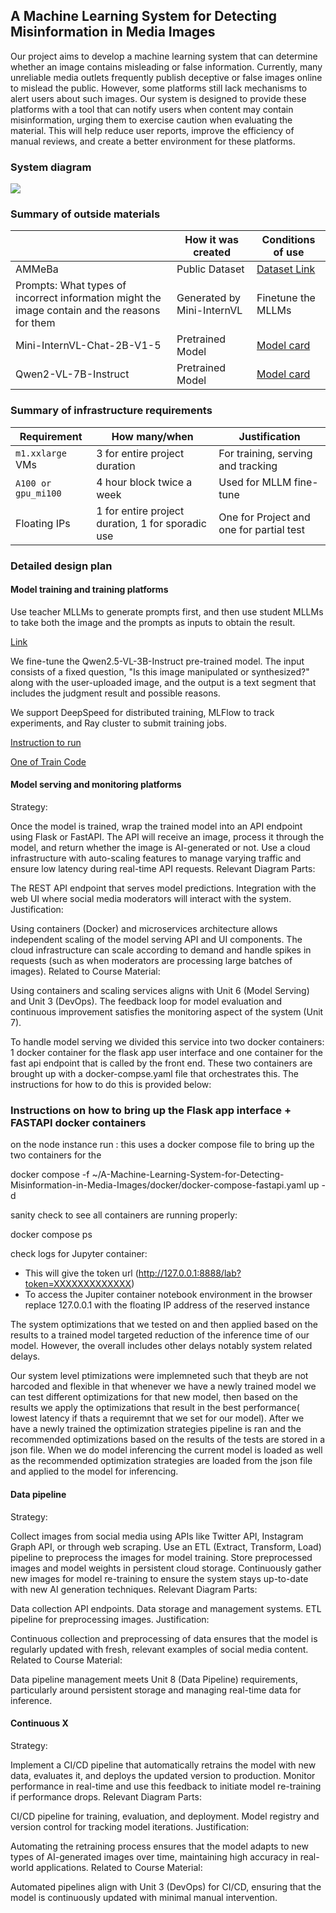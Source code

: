 
## A Machine Learning System for Detecting Misinformation in Media Images

<!-- 
Discuss: Value proposition: Your will propose a machine learning system that can be 
used in an existing business or service. (You should not propose a system in which 
a new business or service would be developed around the machine learning system.) 
Describe the value proposition for the machine learning system. What’s the (non-ML) 
status quo used in the business or service? What business metric are you going to be 
judged on? (Note that the “service” does not have to be for general users; you can 
propose a system for a science problem, for example.)
-->
Our project aims to develop a machine learning system that can determine whether an image contains misleading or false information. Currently, many unreliable media outlets frequently publish deceptive or false images online to mislead the public. However, some platforms still lack mechanisms to alert users about such images. Our system is designed to provide these platforms with a tool that can notify users when content may contain misinformation, urging them to exercise caution when evaluating the material. This will help reduce user reports, improve the efficiency of manual reviews, and create a better environment for these platforms.




### System diagram

<!-- Overall digram of system. Doesn't need polish, does need to show all the pieces. 
Must include: all the hardware, all the containers/software platforms, all the models, 
all the data. -->
![](https://github.com/Mypainismorethanyours/Detecting-AI-Generated-Images-in-Social-Media/blob/main/System%20Diagram.png)


### Summary of outside materials

<!-- In a table, a row for each dataset, foundation model. 
Name of data/model, conditions under which it was created (ideally with links/references), 
conditions under which it may be used. -->

|              | How it was created | Conditions of use         |
|--------------|--------------------|---------------------------|
| AMMeBa       | Public Dataset     | [Dataset Link](https://www.kaggle.com/datasets/googleai/in-the-wild-misinformation-media)       |
| Prompts: What types of incorrect information might the image contain and the reasons for them      | Generated by Mini-InternVL| Finetune the MLLMs        |
| Mini-InternVL-Chat-2B-V1-5       | Pretrained  Model       | [Model card](https://huggingface.co/OpenGVLab/Mini-InternVL-Chat-2B-V1-5)|
| Qwen2-VL-7B-Instruct      | Pretrained  Model       |  [Model card](https://huggingface.co/Qwen/Qwen2-VL-7B-Instruct)                         |


### Summary of infrastructure requirements

<!-- Itemize all your anticipated requirements: What (`m1.medium` VM, `gpu_mi100`), 
how much/when, justification. Include compute, floating IPs, persistent storage. 
The table below shows an example, it is not a recommendation. -->

| Requirement         | How many/when                                     | Justification                          |
|---------------------|---------------------------------------------------|----------------------------------------|
| `m1.xxlarge` VMs     | 3 for entire project duration                     |For training, serving and tracking      |
| `A100 or gpu_mi100` | 4 hour block twice a week                         |Used for MLLM fine-tune                 |
| Floating IPs        | 1 for entire project duration, 1 for sporadic use |One for Project and one for partial test|

### Detailed design plan

<!-- In each section, you should describe (1) your strategy, (2) the relevant parts of the 
diagram, (3) justification for your strategy, (4) relate back to lecture material, 
(5) include specific numbers. -->

#### Model training and training platforms

Use teacher MLLMs to generate prompts first, and then use student MLLMs to take both the image and the prompts as inputs to obtain the result.

[Link](https://github.com/Mypainismorethanyours/A-Machine-Learning-System-for-Detecting-Misinformation-in-Media-Images/tree/main/Finetune)

We fine-tune the Qwen2.5-VL-3B-Instruct pre-trained model. The input consists of a fixed question, "Is this image manipulated or synthesized?" along with the user-uploaded image, and the output is a text segment that includes the judgment result and possible reasons.

We support DeepSpeed for distributed training, MLFlow to track experiments, and Ray cluster to submit training jobs.

[Instruction to run](https://github.com/Mypainismorethanyours/A-Machine-Learning-System-for-Detecting-Misinformation-in-Media-Images/blob/main/Finetune/docker/README.md)

[One of Train Code](https://github.com/Mypainismorethanyours/A-Machine-Learning-System-for-Detecting-Misinformation-in-Media-Images/blob/main/Finetune/train_single_GPU_LoRA_Sample.py)

#### Model serving and monitoring platforms

<!-- Make sure to clarify how you will satisfy the Unit 6 and Unit 7 requirements, 
and which optional "difficulty" points you are attempting. -->
Strategy:

Once the model is trained, wrap the trained model into an API endpoint using Flask or FastAPI. The API will receive an image, process it through the model, and return whether the image is AI-generated or not.
Use a cloud infrastructure with auto-scaling features to manage varying traffic and ensure low latency during real-time API requests.
Relevant Diagram Parts:

The REST API endpoint that serves model predictions.
Integration with the web UI where social media moderators will interact with the system.
Justification:

Using containers (Docker) and microservices architecture allows independent scaling of the model serving API and UI components.
The cloud infrastructure can scale according to demand and handle spikes in requests (such as when moderators are processing large batches of images).
Related to Course Material:

Using containers and scaling services aligns with Unit 6 (Model Serving) and Unit 3 (DevOps).
The feedback loop for model evaluation and continuous improvement satisfies the monitoring aspect of the system (Unit 7).

To handle model serving we divided this service into two docker containers: 1 docker container for the flask app user interface and one container for the fast api endpoint that is called by the front end. These two containers are brought up with a docker-compse.yaml file that orchestrates this. The instructions for how to do this is provided below:


### Instructions on how to bring up the Flask app interface + FASTAPI docker containers 

on the node instance run : this uses a docker compose file to bring up the two containers for the

docker compose -f ~/A-Machine-Learning-System-for-Detecting-Misinformation-in-Media-Images/docker/docker-compose-fastapi.yaml up -d


sanity check to see all containers are running properly: 

docker compose ps

check logs for Jupyter container:
- This will give the token url  (http://127.0.0.1:8888/lab?token=XXXXXXXXXXXXX)
- To  access the Jupiter container notebook environment in the browser replace 127.0.0.1 with the floating IP address of the reserved instance


The system optimizations that we tested on and then applied based on the results to a  trained model targeted reduction of the inference time of our model. However, the overall includes other delays notably system related delays.

Our system level ptimizations were implemneted such that theyb are not harcoded and flexible in that whenever we have a newly trained model we can test different optimizations for that new model, then based on the results we apply the optimizations that result in the best performance( lowest latency if thats a requiremnt that we set for our model). After we have a newly trained the optimization strategies pipeline is ran and the recommended optimizations based on the results of the tests are stored in a json file. When we do model inferencing the current model is loaded as well as the recommended optimization strategies are loaded from the json file and applied to the model for inferencing. 





#### Data pipeline

<!-- Make sure to clarify how you will satisfy the Unit 8 requirements,  and which 
optional "difficulty" points you are attempting. -->
Strategy:

Collect images from social media using APIs like Twitter API, Instagram Graph API, or through web scraping.
Use an ETL (Extract, Transform, Load) pipeline to preprocess the images for model training.
Store preprocessed images and model weights in persistent cloud storage.
Continuously gather new images for model re-training to ensure the system stays up-to-date with new AI generation techniques.
Relevant Diagram Parts:

Data collection API endpoints.
Data storage and management systems.
ETL pipeline for preprocessing images.
Justification:

Continuous collection and preprocessing of data ensures that the model is regularly updated with fresh, relevant examples of social media content.
Related to Course Material:

Data pipeline management meets Unit 8 (Data Pipeline) requirements, particularly around persistent storage and managing real-time data for inference.

#### Continuous X

<!-- Make sure to clarify how you will satisfy the Unit 3 requirements,  and which 
optional "difficulty" points you are attempting. -->
Strategy:

Implement a CI/CD pipeline that automatically retrains the model with new data, evaluates it, and deploys the updated version to production.
Monitor performance in real-time and use this feedback to initiate model re-training if performance drops.
Relevant Diagram Parts:

CI/CD pipeline for training, evaluation, and deployment.
Model registry and version control for tracking model iterations.
Justification:

Automating the retraining process ensures that the model adapts to new types of AI-generated images over time, maintaining high accuracy in real-world applications.
Related to Course Material:

Automated pipelines align with Unit 3 (DevOps) for CI/CD, ensuring that the model is continuously updated with minimal manual intervention.


